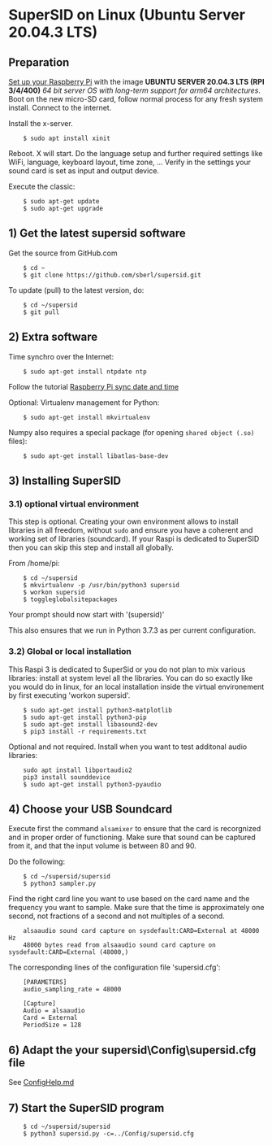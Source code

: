 # SuperSID on Linux (Ubuntu Server 20.04.3 LTS)

## Preparation

[Set up your Raspberry Pi](https://www.raspberrypi.com/documentation/computers/getting-started.html#setting-up-your-raspberry-pi) with the image **UBUNTU SERVER 20.04.3 LTS (RPI 3/4/400)** *64 bit server OS with long-term support for arm64 architectures*.
Boot on the new micro-SD card, follow normal process for any fresh system install. Connect to the internet.

Install the x-server.
```console
    $ sudo apt install xinit
```
Reboot. X will start.
Do the language setup and further required settings like WiFi, language, keyboard layout, time zone, ...
Verify in the settings your sound card is set as input and output device.

Execute the classic:
```console
    $ sudo apt-get update
    $ sudo apt-get upgrade
```


## 1) Get the latest supersid software

Get the source from GitHub.com

```console
    $ cd ~
    $ git clone https://github.com/sberl/supersid.git
```

To update (pull) to the latest version, do:
```console
    $ cd ~/supersid
    $ git pull
```


## 2) Extra software

Time synchro over the Internet:
```console
    $ sudo apt-get install ntpdate ntp
```
Follow the tutorial [Raspberry Pi sync date and time](https://victorhurdugaci.com/raspberry-pi-sync-date-and-time)

Optional: Virtualenv management for Python:
```console
    $ sudo apt-get install mkvirtualenv
```

Numpy also requires a special package (for opening `shared object (.so)` files):
```console
    $ sudo apt-get install libatlas-base-dev
```


## 3) Installing SuperSID

### 3.1) optional virtual environment

This step is optional. Creating your own environment allows to install libraries in all freedom,
without `sudo` and ensure you have a coherent and working set of libraries (soundcard).
If your Raspi is dedicated to SuperSID then you can skip this step and install all globally.

From /home/pi:
```console
    $ cd ~/supersid
    $ mkvirtualenv -p /usr/bin/python3 supersid
    $ workon supersid
    $ toggleglobalsitepackages
```

Your prompt should now start with '(supersid)'

This also ensures that we run in Python 3.7.3 as per current configuration.


### 3.2) Global or local installation

This Raspi 3 is dedicated to SuperSid or you do not plan to mix various libraries: install at system level all the libraries.
You can do so exactly like you would do in linux, for an local installation inside the virtual environement by first executing 'workon supersid'.


```console
    $ sudo apt-get install python3-matplotlib
    $ sudo apt-get install python3-pip
    $ sudo apt-get install libasound2-dev
    $ pip3 install -r requirements.txt
```

Optional and not required. Install when you want to test additonal audio libraries:

```console
    sudo apt install libportaudio2
    pip3 install sounddevice
    $ sudo apt-get install python3-pyaudio
```


## 4) Choose your USB Soundcard

Execute first the command `alsamixer` to ensure that the card is recorgnized and in proper order of functioning.
Make sure that sound can be captured from it, and that the input volume is between 80 and 90.

Do the following:

```console
    $ cd ~/supersid/supersid
    $ python3 sampler.py
```

Find the right card line you want to use based on the card name and the frequency you want to sample.
Make sure that the time is approximately one second, not fractions of a second and not multiples of a second.

```example
    alsaaudio sound card capture on sysdefault:CARD=External at 48000 Hz
    48000 bytes read from alsaaudio sound card capture on sysdefault:CARD=External (48000,)
```

The corresponding lines of the configuration file 'supersid.cfg':
```example
    [PARAMETERS]
    audio_sampling_rate = 48000

    [Capture]
    Audio = alsaaudio
    Card = External
    PeriodSize = 128
```

## 6) Adapt the your supersid\Config\supersid.cfg file

See [ConfigHelp.md](./ConfigHelp.md)

## 7) Start the SuperSID program

```console
    $ cd ~/supersid/supersid
    $ python3 supersid.py -c=../Config/supersid.cfg
```
